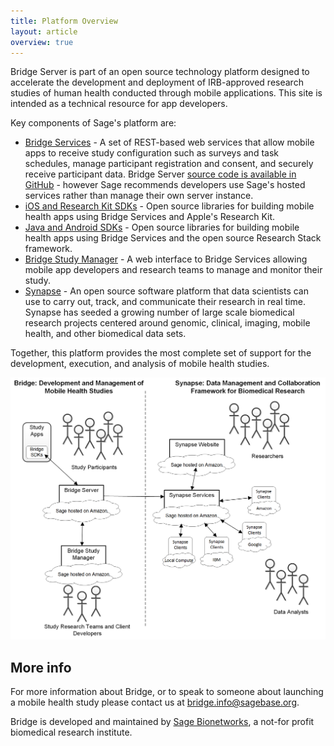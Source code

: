 ```yaml
---
title: Platform Overview
layout: article
overview: true
---
```


<div class="ui positive message">
<p>Bridge Server is part of an open source technology platform designed to accelerate the development and deployment of IRB-approved research studies of human health conducted through mobile applications.  This site is intended as a technical resource for app developers.</p>

<p>Key components of Sage's platform are:</p>

<ul>
    <li>
        <a href="http://developer.sagebridge.org/articles/rest.html">Bridge Services</a> - A set of REST-based web services that allow mobile apps to receive study configuration such as surveys and task schedules, manage participant registration and consent, and securely receive participant data.  Bridge Server <a href="https://github.com/Sage-Bionetworks/BridgePF">source code is available in GitHub</a> - however Sage recommends developers use Sage's hosted services rather than manage their own server instance.
    </li>
    <li>
        <a href="http://developer.sagebridge.org/articles/ios.html">iOS and Research Kit SDKs</a> - Open source libraries for building mobile health apps using Bridge Services and Apple's Research Kit.
    </li>
	<li>
		<a href="http://developer.sagebridge.org/articles/android.html">Java and Android SDKs</a> - Open source libraries for building mobile health apps using Bridge Services and the open source Research Stack framework.
	</li>
	<li>
		<a href="https://research.sagebridge.org/">Bridge Study Manager</a> - A web interface to Bridge Services allowing mobile app developers and research teams to manage and monitor their study.
	</li>
	<li>
		<a href="https://synapse.org">Synapse</a> - An open source software platform that data scientists can use to carry out, track, and communicate their research in real time. Synapse has seeded a growing number of large scale biomedical research projects centered around genomic, clinical, imaging, mobile health, and other biomedical data sets.
	</li>
</ul>
</div>

Together, this platform provides the most complete set of support for the development, execution, and analysis of mobile health studies.

![Sage Platform](/images/Bridge%20-%20Sage%20Overview.png)

## More info
For more information about Bridge, or to speak to someone about launching a mobile health study please contact us at [bridge.info@sagebase.org](mailto:bridge.info@sagebase.org).

Bridge is developed and maintained by [Sage Bionetworks](http://sagebase.org/), a not-for profit biomedical research institute.

